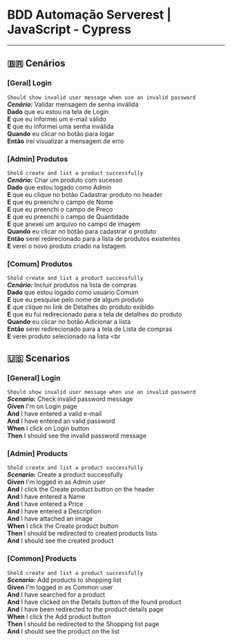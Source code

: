 
# BDD Automação Serverest | JavaScript - Cypress
___

## 🇧🇷 Cenários

### [Geral] Login
`Should show invalid user message when use an invalid password` <br>
***Cenário:*** Validar mensagem de senha inválida <br>
**Dado** que eu estou na tela de Login <br>
**E** que eu informei um e-mail válido <br>
**E** que eu informei uma senha inválida <br>
**Quando** eu clicar no botão para logar <br>
**Então** irei visualizar a mensagem de erro <br>

### [Admin] Produtos
`Shold create and list a product successfully` <br>
***Cenário:*** Criar um produto com sucesso <br>
**Dado** que estou logado como Admin <br>
**E** que eu clique no botão Cadastrar produto no header <br>
**E** que eu preenchi o campo de Nome <br>
**E** que eu preenchi o campo de Preço <br>
**E** que eu preenchi o campo de Quantidade <br>
**E** que anexei um arquivo no campo de imagem <br>
**Quando** eu clicar no botão para cadastrar o produto <br>
**Então** serei redirecionado para a lista de produtos existentes <br>
**E** verei o novo produto criado na listagem <br>


 ### [Comum] Produtos
`Shold create and list a product successfully` <br>
***Cenário:*** Incluir produtos na lista de compras <br>
**Dado** que estou logado como usuário Comum <br>
**E** que eu pesquise pelo nome de algum produto <br>
**E** que clique no link de Detalhes do produto exibido <br>
**E** que eu fui redirecionado para a tela de detalhes do produto <br>
**Quando** eu clicar no botão Adicionar a lista <br>
**Então** serei redirecionado para a tela de Lista de compras <br>
**E** verei produto selecionado na lista <br

## 🇺🇸 Scenarios

### [General] Login
`Should show invalid user message when use an invalid password` <br>
***Scenario:*** Check invalid password message <br>
**Given** I'm on Login page <br>
**And** I have entered a valid e-mail <br>
**And** I have entered an valid password <br>
**When** I click on Login button <br>
**Then** I should see the invalid password message <br>

### [Admin] Products
`Shold create and list a product successfully` <br>
***Scenario:*** Create a product successfully <br>
**Given** I'm logged in as Admin user <br>
**And** I click the Create product button on the header <br>
**And** I have entered a Name <br>
**And** I have entered a Price <br>
**And** I have entered a Description <br>
**And** I have attached an image <br>
**When** I click the Create product button <br>
**Then** I should be redirected to created products lists <br>
**And** I should see the created product <br>

 ### [Common] Products
`Shold create and list a product successfully` <br>
***Scenario:*** Add products to shopping list <br>
**Given** I'm logged in as Common user <br>
**And** I have searched for a product <br>
**And** I have clicked on the Details button of the found product <br>
**And** I have been redirected to the product details page <br>
**When** I click the Add product button <br>
**Then** I should be redirected to the Shopping list page <br>
**And** I should see the product on the list
